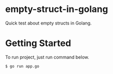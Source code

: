 # empty-struct-in-golang
Quick test about empty structs in Golang.

# Getting Started

To run project, just run command below.

```shell
$ go run app.go
```

